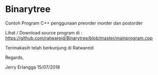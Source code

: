 # Binarytree
Contoh Program C++ penggunaan preorder inorder dan postorder

Lihat / Download source program di : https://github.com/ratwareid/Binarytree/blob/master/mainprogram.cpp

Terimakasih telah berkunjung di Ratwareid

Regards,

Jerry Erlangga
15/07/2018
